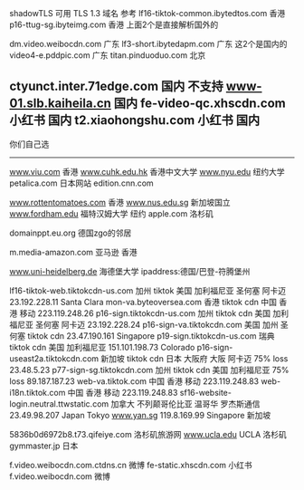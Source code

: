 shadowTLS 可用 TLS 1.3 域名 参考
lf16-tiktok-common.ibytedtos.com 香港
p16-ttug-sg.ibyteimg.com 香港
上面2个是直接解析国外的

dm.video.weibocdn.com 广东
lf3-short.ibytedapm.com  广东
这2个是国内的
video4-e.pddpic.com 广东
titan.pinduoduo.com 北京

ctyunct.inter.71edge.com 国内 不支持
www-01.slb.kaiheila.cn 国内
fe-video-qc.xhscdn.com 小红书 国内
t2.xiaohongshu.com 小红书 国内
---

你们自己选

---

www.viu.com 香港
www.cuhk.edu.hk 香港中文大学
www.nyu.edu 纽约大学
petalica.com 日本网站
edition.cnn.com


www.rottentomatoes.com 香港
www.nus.edu.sg 新加坡国立
www.fordham.edu 福特汉姆大学 纽约
apple.com 洛杉矶

domainppt.eu.org 德国zgo的邻居

m.media-amazon.com  亚马逊 香港

www.uni-heidelberg.de 海德堡大学 ipaddress:德国/巴登-符腾堡州

lf16-tiktok-web.tiktokcdn-us.com 加州 tiktok 美国 加利福尼亚 圣何塞 阿卡迈 23.192.228.11 Santa Clara
mon-va.byteoversea.com 香港 tiktok cdn 中国 香港 移动 223.119.248.26
p16-sign.tiktokcdn-us.com 加州 tiktok cdn 美国 加利福尼亚 圣何塞 阿卡迈 23.192.228.24 
p16-sign-va.tiktokcdn.com 美国 加州 圣何塞 tiktok cdn 23.47.190.161 Singapore
p19-sign.tiktokcdn-us.com 瑞典 tiktok cdn 美国 加利福尼亚  151.101.198.73 Colorado
p16-sign-useast2a.tiktokcdn.com 新加坡 tiktok cdn 日本 大阪府 大阪 阿卡迈 75% loss 23.48.5.23
p77-sign-sg.tiktokcdn.com 加州 tiktok cdn 美国 加利福尼亚 75% loss 89.187.187.23
web-va.tiktok.com 中国 香港 移动 223.119.248.83
web-i18n.tiktok.com 中国 香港 移动 223.119.248.83
sf16-website-login.neutral.ttwstatic.com 加拿大 不列颠哥伦比亚 温哥华 罗杰斯通信 23.49.98.207 Japan Tokyo
www.yan.sg 119.8.169.99 Singapore 新加坡

5836b0d6972b8.t73.qifeiye.com 洛杉矶旅游网
www.ucla.edu UCLA 洛杉矶 
gymmaster.jp 日本

f.video.weibocdn.com.ctdns.cn 微博
fe-static.xhscdn.com 小红书
f.video.weibocdn.com 微博